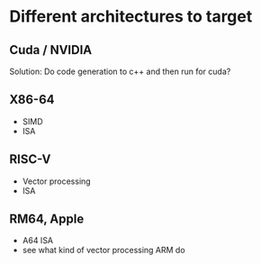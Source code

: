 # Different architectures to target


## Cuda / NVIDIA

Solution: Do code generation to c++ and then run for cuda?

## X86-64

- SIMD
- ISA

## RISC-V

- Vector processing
- ISA


## RM64, Apple

- A64 ISA
- see what kind of vector processing ARM do 
